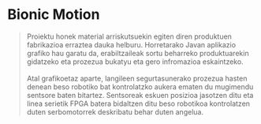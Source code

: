 # Bionic Motion
> Proiektu honek material arriskutsuekin egiten diren produktuen fabrikazioa erraztea dauka helburu. Horretarako Javan aplikazio grafiko hau garatu da, erabiltzaileak sortu beharreko produktuarekin gidatzeko eta prozezua bukatyu eta gero infromazioa eskaintzeko.
<br/><br/>Atal grafikoetaz aparte, langileen segurtasunerako prozezua hasten denean beso robotiko bat kontrolatzko aukera ematen du mugimendu sentsore baten bitartez. Sentsoreak eskuen posizioa jasotzen ditu eta linea serietik FPGA batera bidaltzen ditu beso robotikoa kontrolatzen duten serbomotorrek deskribatu behar duten angelua.
